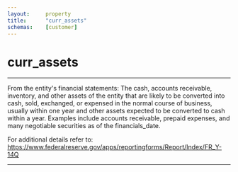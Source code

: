 ```yaml
---
layout:     property
title:      "curr_assets"
schemas:    [customer]
---
```


# curr_assets

---

From the entity's financial statements: The cash, accounts receivable, inventory, and other assets of the entity that are likely to be converted into cash, sold, exchanged, or expensed in the normal course of business, usually within one year and other assets expected to be converted to cash within a year. Examples include accounts receivable, prepaid expenses, and many negotiable securities as of the financials_date.

For additional details refer to: https://www.federalreserve.gov/apps/reportingforms/Report/Index/FR_Y-14Q

--- 
